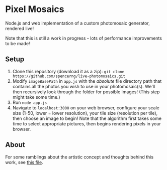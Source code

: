 # Pixel Mosaics

Node.js and web implementation of a custom photomosaic generator, rendered live!

Note that this is still a work in progress - lots of performance improvements to be made!

## Setup

1. Clone this repository (download it as a zip): `git clone https://github.com/spencerng/live-photomosaics.git`
2. Modify `imageBasePath` in `app.js` with the *absolute* file directory path that contains all the photos you wish to use in your photomosaic(s). We'll then recursively look through the folder for possible images! (This step might take some time.)
3. Run `node app.js`
4. Navigate to `localhost:3000` on your web browser, configure your scale size (1-50, lower = lower resolution), your tile size (resolution per tile), then choose an image to begin! Note that the algorithm first takes some time to select appropriate pictures, then begins rendering pixels in your browser.

## About

For some ramblings about the artistic concept and thoughts behind this work, see [this file](about.md).